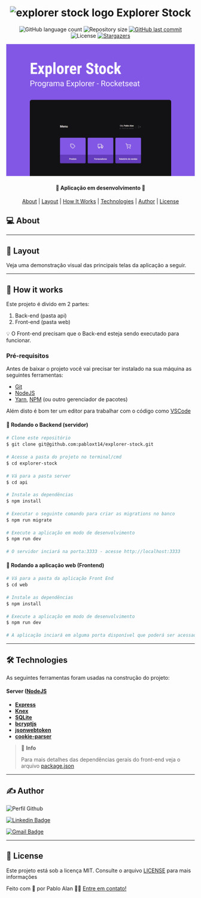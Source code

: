 <h1 align="center">
  <img
    src=".github/assets/explorer-stock-logo.svg"
    alt="explorer stock logo"
    title="explorer stock logo"
  />
  Explorer Stock
</h1>

<p align="center">
  <img alt="GitHub language count" src="https://img.shields.io/github/languages/count/pabloxt14/explorer-stock">

  <img alt="Repository size" src="https://img.shields.io/github/repo-size/pabloxt14/explorer-stock">
  
  <a href="https://github.com/pabloxt14/explorer-stock/commits/main">
    <img alt="GitHub last commit" src="https://img.shields.io/github/last-commit/pabloxt14/explorer-stock">
  </a>
    
   <img alt="License" src="https://img.shields.io/badge/license-MIT-blue">

   <a href="https://github.com/pabloxt14/explorer-stock/stargazers">
    <img alt="Stargazers" src="https://img.shields.io/github/stars/pabloxt14/explorer-stock?style=social">
  </a>
</p>

<p>
  <img src=".github/assets/explorer-stock-cover.png" alt="explorer-stock-cover" />
</p>

<h4 align="center"> 
	🚧 Aplicação em desenvolvimento 🚧
</h4>

<p align="center">
 <a href="#-about">About</a> |
 <!-- <a href="#-deploy">Deploy</a> | -->
 <a href="#-layout">Layout</a> | 
 <a href="#-how-it-works">How It Works</a> | 
 <a href="#-technologies">Technologies</a> | 
 <a href="#-author">Author</a> | 
 <a href="#-license">License</a>
</p>


## 💻 About

<!-- O `Upload.ai` é uma aplicação que possibilita realizar upload de videos e por meio de IA, criar automaticamente títulos chamativos e descrições com um boa indexação.

O projeto foi desenvolvido durante o evento **NLW - Next Level Week** oferecida pela [Rocketseat](https://www.rocketseat.com.br/). O NLW é uma experiência online com muito conteúdo prático, desafios e hacks onde o conteúdo fica disponível durante uma semana. -->

---

## 🎨 Layout

Veja uma demonstração visual das principais telas da aplicação a seguir.

<!-- <p align="center">
  <img
    src=".github/assets/web-demonstration-01.png"
    alt="Layout Web Demonstration 01"
    title="Layout Web Demonstration 01" 
    width="100%"
  >
</p>

<p align="center">
  <img
    src=".github/assets/web-demonstration-02.png"
    alt="Layout Web Demonstration 02"
    title="Layout Web Demonstration 02" 
    width="100%"
  >
</p> -->

---

## 🚀 How it works

Este projeto é divido em 2 partes:
1. Back-end (pasta api) 
2. Front-end (pasta web)

💡 O Front-end precisam que o Back-end esteja sendo executado para funcionar.

### Pré-requisitos

Antes de baixar o projeto você vai precisar ter instalado na sua máquina as seguintes ferramentas:

* [Git](https://git-scm.com)
* [NodeJS](https://nodejs.org/en/)
* [Yarn](https://yarnpkg.com/), [NPM](https://www.npmjs.com/) (ou outro gerenciador de pacotes)

Além disto é bom ter um editor para trabalhar com o código como [VSCode](https://code.visualstudio.com/)

#### 🎲 Rodando o Backend (servidor)

```bash
# Clone este repositório
$ git clone git@github.com:pabloxt14/explorer-stock.git

# Acesse a pasta do projeto no terminal/cmd
$ cd explorer-stock

# Vá para a pasta server
$ cd api

# Instale as dependências
$ npm install

# Executar o seguinte comando para criar as migrations no banco
$ npm run migrate

# Execute a aplicação em modo de desenvolvimento
$ npm run dev

# O servidor inciará na porta:3333 - acesse http://localhost:3333 
```

#### 🧭 Rodando a aplicação web (Frontend)

```bash
# Vá para a pasta da aplicação Front End
$ cd web

# Instale as dependências
$ npm install

# Execute a aplicação em modo de desenvolvimento
$ npm run dev

# A aplicação inciará em alguma porta disponível que poderá ser acessada pelo navegador
```

---

## 🛠 Technologies

As seguintes ferramentas foram usadas na construção do projeto:

#### **Server**  ([NodeJS](https://nodejs.org/en/)

-   **[Express](https://expressjs.com/pt-br/)**
-   **[Knex](https://knexjs.org/)**
-   **[SQLite](https://www.sqlite.org/index.html)**
-   **[bcryptjs](https://www.npmjs.com/package/bcryptjs)**
-   **[jsonwebtoken](https://www.npmjs.com/package/jsonwebtoken)**
-   **[cookie-parser](https://www.npmjs.com/package/cookie-parser)**

> 📘 **Info**
>
> Para mais detalhes das dependências gerais do front-end veja o arquivo [package.json](https://github.com/PabloXT14/explorer-stock/blob/main/api/package.json)

<!-- #### **Website**  ([Vite](https://vitejs.dev/)  +  [TypeScript](https://www.typescriptlang.org/))

-   **[Shadcn/UI](https://ui.shadcn.com/)**
-   **[TailwindCSS](https://tailwindcss.com/)**
-   **[RadixUI](https://www.radix-ui.com/)**
-   **[Lucide React](https://lucide.dev/)**
-   **[FFMpeg](https://ffmpegwasm.netlify.app/docs/overview)**
-   **[Axios](https://github.com/axios/axios)**
-   **[Vercel AI SDK](https://github.com/vercel/ai)**

> 📘 **Info**
>
> Para mais detalhes das dependências gerais do back-end veja o arquivo [package.json](https://github.com/PabloXT14/explorer-stock/blob/main/web/package.json) -->

---

## ✍ Author

<img alt="Perfil Github" title="Perfil Github" src="https://github.com/PabloXT14.png" width="100px" />

[![Linkedin Badge](https://img.shields.io/badge/-Pablo_Alan-blue?style=flat-square&logo=Linkedin&logoColor=white&link=https://www.linkedin.com/in/pabloalan/)](https://www.linkedin.com/in/pabloalan/)

[![Gmail Badge](https://img.shields.io/badge/-pabloxt14@gmail.com-c14438?style=flat-square&logo=Gmail&logoColor=white&link=mailto:pabloxt14@gmail.com)](mailto:pabloxt14@gmail.com)

---

## 📝 License

Este projeto está sob a licença MIT. Consulte o arquivo [LICENSE](./LICENSE) para mais informações

Feito com 💜 por Pablo Alan 👋🏽 [Entre em contato!](https://www.linkedin.com/in/pabloalan/)
